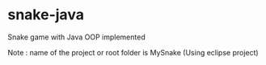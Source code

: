 # snake-java
Snake game with Java OOP implemented

Note : name of the project or root folder is MySnake (Using eclipse project)
